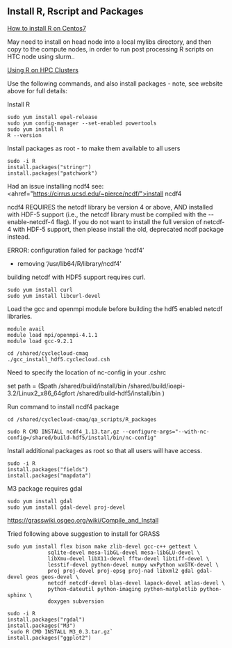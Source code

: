 ## Install R, Rscript and Packages

<a href="https://linuxize.com/post/how-to-install-r-on-centos-7/">How to install R on Centos7</a>

May need to install on head node into a local mylibs directory, and then copy to the compute nodes, in order to run post processing R scripts on HTC node using slurm..

<a href="https://researchcomputing.princeton.edu/support/knowledge-base/rrstudio">Using R on HPC Clusters</a>

Use the following commands, and also install packages - note, see website above for full details:

Install R

```
sudo yum install epel-release
sudo yum config-manager --set-enabled powertools
sudo yum install R
R --version
```

Install packages as root - to make them available to all users

```
sudo -i R
install.packages("stringr")
install.packages("patchwork")
```

Had an issue installing ncdf4
see:
<ahref="https://cirrus.ucsd.edu/~pierce/ncdf/">install ncdf4</a>

ncdf4 REQUIRES the netcdf library be version 4 or above,
AND installed with HDF-5 support (i.e., the netcdf library must be
compiled with the --enable-netcdf-4 flag). If you do not want to install
the full version of netcdf-4 with HDF-5 support, then please install
the old, deprecated ncdf package instead.

ERROR: configuration failed for package ‘ncdf4’
* removing ‘/usr/lib64/R/library/ncdf4’


building netcdf with HDF5 support requires curl.

```
sudo yum install curl
sudo yum install libcurl-devel
```

Load the gcc and openmpi module before building the hdf5 enabled netcdf libraries.

```
module avail
module load mpi/openmpi-4.1.1
module load gcc-9.2.1
```

```
cd /shared/cyclecloud-cmaq
./gcc_install_hdf5.cyclecloud.csh
```
Need to specify the location of nc-config in your .cshrc

set path = ($path /shared/build/install/bin /shared/build/ioapi-3.2/Linux2_x86_64gfort /shared/build-hdf5/install/bin )

Run command to install ncdf4 package

`cd /shared/cyclecloud-cmaq/qa_scripts/R_packages`

`sudo R CMD INSTALL ncdf4_1.13.tar.gz --configure-args="--with-nc-config=/shared/build-hdf5/install/bin/nc-config"`


Install additional packages as root so that all users will have access.

```
sudo -i R
install.packages("fields")
install.packages("mapdata")
```

M3 package requires gdal

```
sudo yum install gdal
sudo yum install gdal-devel proj-devel
```

https://grasswiki.osgeo.org/wiki/Compile_and_Install

Tried following above suggestion to install for GRASS

```
sudo yum install flex bison make zlib-devel gcc-c++ gettext \
             sqlite-devel mesa-libGL-devel mesa-libGLU-devel \
             libXmu-devel libX11-devel fftw-devel libtiff-devel \
             lesstif-devel python-devel numpy wxPython wxGTK-devel \
             proj proj-devel proj-epsg proj-nad libxml2 gdal gdal-devel geos geos-devel \
             netcdf netcdf-devel blas-devel lapack-devel atlas-devel \
             python-dateutil python-imaging python-matplotlib python-sphinx \
             doxygen subversion
```

```
sudo -i R
install.packages("rgdal")
install.packages("M3")
`sudo R CMD INSTALL M3_0.3.tar.gz`
install.packages("ggplot2")
```

